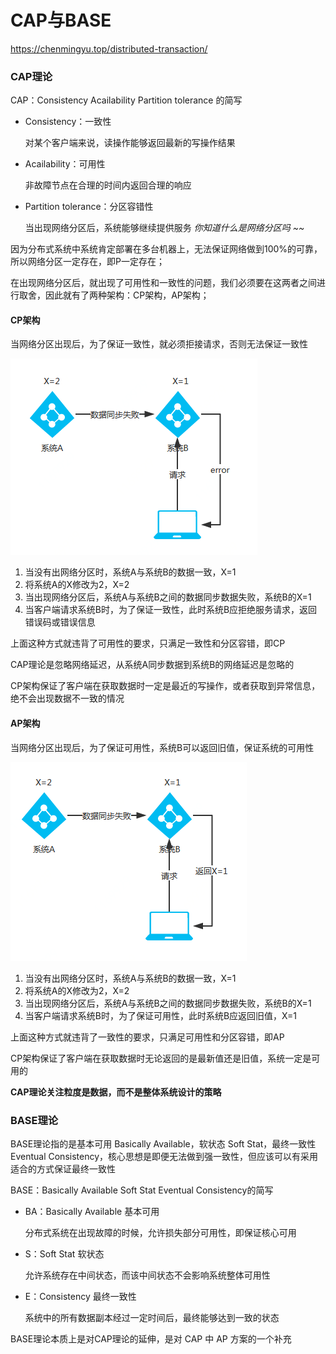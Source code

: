 # CAP与BASE

https://chenmingyu.top/distributed-transaction/

### CAP理论

CAP：Consistency Acailability Partition tolerance 的简写

- Consistency：一致性

  对某个客户端来说，读操作能够返回最新的写操作结果

- Acailability：可用性

  非故障节点在合理的时间内返回合理的响应

- Partition tolerance：分区容错性

  当出现网络分区后，系统能够继续提供服务 *你知道什么是网络分区吗 ~~*

因为分布式系统中系统肯定部署在多台机器上，无法保证网络做到100%的可靠，所以网络分区一定存在，即P一定存在；

在出现网络分区后，就出现了可用性和一致性的问题，我们必须要在这两者之间进行取舍，因此就有了两种架构：CP架构，AP架构；

#### CP架构

当网络分区出现后，为了保证一致性，就必须拒接请求，否则无法保证一致性

![img](CAP1.png)

1. 当没有出网络分区时，系统A与系统B的数据一致，X=1
2. 将系统A的X修改为2，X=2
3. 当出现网络分区后，系统A与系统B之间的数据同步数据失败，系统B的X=1
4. 当客户端请求系统B时，为了保证一致性，此时系统B应拒绝服务请求，返回错误码或错误信息

上面这种方式就违背了可用性的要求，只满足一致性和分区容错，即CP

CAP理论是忽略网络延迟，从系统A同步数据到系统B的网络延迟是忽略的

CP架构保证了客户端在获取数据时一定是最近的写操作，或者获取到异常信息，绝不会出现数据不一致的情况

#### AP架构

当网络分区出现后，为了保证可用性，系统B可以返回旧值，保证系统的可用性

![img](CAP2.png)

1. 当没有出网络分区时，系统A与系统B的数据一致，X=1
2. 将系统A的X修改为2，X=2
3. 当出现网络分区后，系统A与系统B之间的数据同步数据失败，系统B的X=1
4. 当客户端请求系统B时，为了保证可用性，此时系统B应返回旧值，X=1

上面这种方式就违背了一致性的要求，只满足可用性和分区容错，即AP

CP架构保证了客户端在获取数据时无论返回的是最新值还是旧值，系统一定是可用的

**CAP理论关注粒度是数据，而不是整体系统设计的策略**

### BASE理论

 BASE理论指的是基本可用 Basically Available，软状态 Soft Stat，最终一致性 Eventual Consistency，核心思想是即便无法做到强一致性，但应该可以有采用适合的方式保证最终一致性

BASE：Basically Available Soft Stat Eventual Consistency的简写

- BA：Basically Available 基本可用

  分布式系统在出现故障的时候，允许损失部分可用性，即保证核心可用

- S：Soft Stat 软状态

  允许系统存在中间状态，而该中间状态不会影响系统整体可用性

- E：Consistency 最终一致性

  系统中的所有数据副本经过一定时间后，最终能够达到一致的状态

BASE理论本质上是对CAP理论的延伸，是对 CAP 中 AP 方案的一个补充